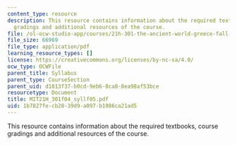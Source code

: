 ```yaml
---
content_type: resource
description: This resource contains information about the required textbooks, course
  gradings and additional resources of the course.
file: /ol-ocw-studio-app/courses/21h-301-the-ancient-world-greece-fall-2004/1b7827fecb2839d9a097b1986ca21ad5_MIT21H_301f04_syllf05.pdf
file_size: 66969
file_type: application/pdf
learning_resource_types: []
license: https://creativecommons.org/licenses/by-nc-sa/4.0/
ocw_type: OCWFile
parent_title: Syllabus
parent_type: CourseSection
parent_uid: d1813f37-b0cd-9eb6-8ca8-8ea98af53bce
resourcetype: Document
title: MIT21H_301f04_syllf05.pdf
uid: 1b7827fe-cb28-39d9-a097-b1986ca21ad5
---
```

This resource contains information about the required textbooks, course gradings and additional resources of the course.